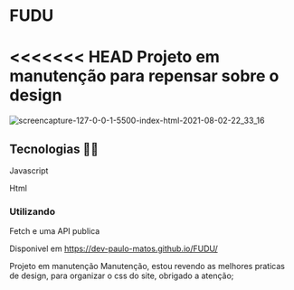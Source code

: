 # FUDU
<<<<<<< HEAD
Projeto em manutenção para repensar sobre o design
=======

![screencapture-127-0-0-1-5500-index-html-2021-08-02-22_33_16](https://user-images.githubusercontent.com/69279972/127944701-6e345186-05cf-4c25-8888-0ed0ebbe247b.png)


## Tecnologias 👨‍💻

Javascript

Html

### Utilizando

Fetch e uma API publica

Disponivel em https://dev-paulo-matos.github.io/FUDU/

Projeto em manutenção Manutenção, estou revendo as melhores praticas de design, para organizar o css do site, obrigado a atenção;
